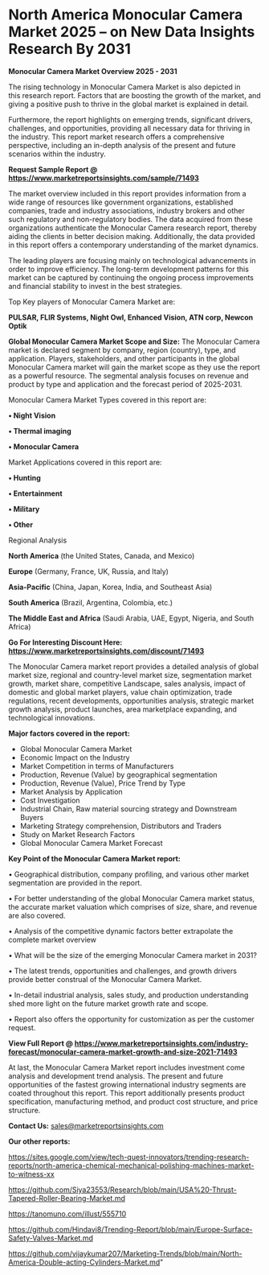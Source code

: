 # North America Monocular Camera Market 2025 – on New Data Insights Research By 2031

<Strong> Monocular Camera Market Overview 2025 - 2031</strong>

The rising technology in Monocular Camera Market is also depicted in this research report. Factors that are boosting the growth of the market, and giving a positive push to thrive in the global market is explained in detail.

Furthermore, the report highlights on emerging trends, significant drivers, challenges, and opportunities, providing all necessary data for thriving in the industry. This report market research offers a comprehensive perspective, including an in-depth analysis of the present and future scenarios within the industry.

<strong>Request Sample Report @ <a href=https://www.marketreportsinsights.com/sample/71493>https://www.marketreportsinsights.com/sample/71493</a></strong>

The market overview included in this report provides information from a wide range of resources like government organizations, established companies, trade and industry associations, industry brokers and other such regulatory and non-regulatory bodies. The data acquired from these organizations authenticate the Monocular Camera research report, thereby aiding the clients in better decision making. Additionally, the data provided in this report offers a contemporary understanding of the market dynamics.

The leading players are focusing mainly on technological advancements in order to improve efficiency. The long-term development patterns for this market can be captured by continuing the ongoing process improvements and financial stability to invest in the best strategies.

Top Key players of Monocular Camera Market are:

<strong>PULSAR, FLIR Systems, Night Owl, Enhanced Vision, ATN corp, Newcon Optik</strong>

<strong><b>Global Monocular Camera Market Scope and Size:</b></strong>
The Monocular Camera market is declared segment by company, region (country), type, and application. Players, stakeholders, and other participants in the global Monocular Camera market will gain the market scope as they use the report as a powerful resource. The segmental analysis focuses on revenue and product by type and application and the forecast period of 2025-2031.

Monocular Camera Market Types covered in this report are:

<strong>• Night Vision

• Thermal imaging

• Monocular Camera</strong>

Market Applications covered in this report are:

<strong>• Hunting

• Entertainment

• Military

• Other</strong> 

Regional Analysis

<strong>North America</strong> (the United States, Canada, and Mexico)

<strong>Europe</strong> (Germany, France, UK, Russia, and Italy)

<strong>Asia-Pacific</strong> (China, Japan, Korea, India, and Southeast Asia)

<strong>South America</strong> (Brazil, Argentina, Colombia, etc.)

<strong>The Middle East and Africa</strong> (Saudi Arabia, UAE, Egypt, Nigeria, and South Africa)

<strong>Go For Interesting Discount Here: <a href=https://www.marketreportsinsights.com/discount/71493>https://www.marketreportsinsights.com/discount/71493</a></strong>

The Monocular Camera market report provides a detailed analysis of global market size, regional and country-level market size, segmentation market growth, market share, competitive Landscape, sales analysis, impact of domestic and global market players, value chain optimization, trade regulations, recent developments, opportunities analysis, strategic market growth analysis, product launches, area marketplace expanding, and technological innovations.

<strong><b>Major factors covered in the report:</b></strong>
<ul>
  <li>Global Monocular Camera Market </li>
  <li>Economic Impact on the Industry</li>
  <li>Market Competition in terms of Manufacturers</li>
  <li>Production, Revenue (Value) by geographical segmentation</li>
  <li>Production, Revenue (Value), Price Trend by Type</li>
  <li>Market Analysis by Application</li>
  <li>Cost Investigation</li>
  <li>Industrial Chain, Raw material sourcing strategy and Downstream Buyers</li>
  <li>Marketing Strategy comprehension, Distributors and Traders</li>
  <li>Study on Market Research Factors</li>
  <li>Global Monocular Camera Market Forecast</li>
</ul>

<strong><b>Key Point of the Monocular Camera Market report:</b></strong>

• Geographical distribution, company profiling, and various other market segmentation are provided in the report.

• For better understanding of the global Monocular Camera market status, the accurate market valuation which comprises of size, share, and revenue are also covered.

• Analysis of the competitive dynamic factors better extrapolate the complete market overview

• What will be the size of the emerging Monocular Camera market in 2031?

• The latest trends, opportunities and challenges, and growth drivers provide better construal of the Monocular Camera Market.

• In-detail industrial analysis, sales study, and production understanding shed more light on the future market growth rate and scope.

• Report also offers the opportunity for customization as per the customer request.

<strong><b>View Full Report @ <a href=https://www.marketreportsinsights.com/industry-forecast/monocular-camera-market-growth-and-size-2021-71493>https://www.marketreportsinsights.com/industry-forecast/monocular-camera-market-growth-and-size-2021-71493</a></b></strong>


At last, the Monocular Camera Market report includes investment come analysis and development trend analysis. The present and future opportunities of the fastest growing international industry segments are coated throughout this report. This report additionally presents product specification, manufacturing method, and product cost structure, and price structure.

<strong>Contact Us:</strong>
sales@marketreportsinsights.com

<strong>Our other reports:</strong>

<a href=https://sites.google.com/view/tech-quest-innovators/trending-research-reports/north-america-chemical-mechanical-polishing-machines-market-to-witness-xx>https://sites.google.com/view/tech-quest-innovators/trending-research-reports/north-america-chemical-mechanical-polishing-machines-market-to-witness-xx</a>

<a href=https://github.com/Siya23553/Research/blob/main/USA%20-Thrust-Tapered-Roller-Bearing-Market.md>https://github.com/Siya23553/Research/blob/main/USA%20-Thrust-Tapered-Roller-Bearing-Market.md</a>

<a href=https://tanomuno.com/illust/555710>https://tanomuno.com/illust/555710</a>

<a href=https://github.com/Hindavi8/Trending-Report/blob/main/Europe-Surface-Safety-Valves-Market.md>https://github.com/Hindavi8/Trending-Report/blob/main/Europe-Surface-Safety-Valves-Market.md</a>

<a href=https://github.com/vijaykumar207/Marketing-Trends/blob/main/North-America-Double-acting-Cylinders-Market.md>https://github.com/vijaykumar207/Marketing-Trends/blob/main/North-America-Double-acting-Cylinders-Market.md</a>"
